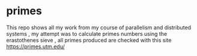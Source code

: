 # primes
This repo shows all my work from my course of parallelism and distributed systems , my attempt was to calculate primes numbers using the erastothenes sieve , all primes produced are checked with this site https://primes.utm.edu/
